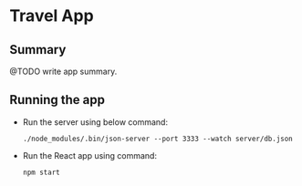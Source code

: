 # Travel App

## Summary

@TODO write app summary.

## Running the app

- Run the server using below command:

  `./node_modules/.bin/json-server --port 3333 --watch server/db.json`

- Run the React app using command:

  `npm start`
